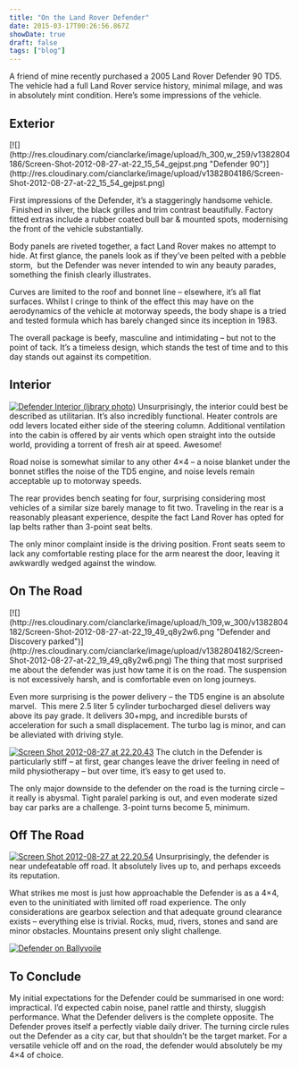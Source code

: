 ```yaml
---
title: "On the Land Rover Defender"
date: 2015-03-17T00:26:56.867Z
showDate: true
draft: false
tags: ["blog"]
---
```



A friend of mine recently purchased a 2005 Land Rover Defender 90 TD5. The vehicle had a full Land Rover service history, minimal milage, and was in absolutely mint condition. Here’s some impressions of the vehicle.


##  Exterior

<span class="alignleft">
[![](http://res.cloudinary.com/cianclarke/image/upload/h_300,w_259/v1382804186/Screen-Shot-2012-08-27-at-22_15_54_gejpst.png "Defender 90")](http://res.cloudinary.com/cianclarke/image/upload/v1382804186/Screen-Shot-2012-08-27-at-22_15_54_gejpst.png)</span>

First impressions of the Defender, it’s a staggeringly handsome vehicle.  Finished in silver, the black grilles and trim contrast beautifully. Factory fitted extras include a rubber coated bull bar & mounted spots, modernising the front of the vehicle substantially.

Body panels are riveted together, a fact Land Rover makes no attempt to hide. At first glance, the panels look as if they’ve been pelted with a pebble storm,  but the Defender was never intended to win any beauty parades, something the finish clearly illustrates.

Curves are limited to the roof and bonnet line – elsewhere, it’s all flat surfaces. Whilst I cringe to think of the effect this may have on the aerodynamics of the vehicle at motorway speeds, the body shape is a tried and tested formula which has barely changed since its inception in 1983.

The overall package is beefy, masculine and intimidating – but not to the point of tack. It’s a timeless design, which stands the test of time and to this day stands out against its competition.


##  Interior

<span class="alignright">[![](http://res.cloudinary.com/cianclarke/image/upload/h_180,w_300/v1382804184/Screen-Shot-2012-08-27-at-22_18_33_aftrwu.png "Defender Interior (library photo)")](http://res.cloudinary.com/cianclarke/image/upload/v1382804184/Screen-Shot-2012-08-27-at-22_18_33_aftrwu.png)</span>
Unsurprisingly, the interior could best be described as utilitarian. It’s also incredibly functional. Heater controls are odd levers located either side of the steering column. Additional ventilation into the cabin is offered by air vents which open straight into the outside world, providing a torrent of fresh air at speed. Awesome!

Road noise is somewhat similar to any other 4×4 – a noise blanket under the bonnet stifles the noise of the TD5 engine, and noise levels remain acceptable up to motorway speeds.

The rear provides bench seating for four, surprising considering most vehicles of a similar size barely manage to fit two. Traveling in the rear is a reasonably pleasant experience, despite the fact Land Rover has opted for lap belts rather than 3-point seat belts.

The only minor complaint inside is the driving position. Front seats seem to lack any comfortable resting place for the arm nearest the door, leaving it awkwardly wedged against the window.


##  On The Road
<span class="alignleft">
[![](http://res.cloudinary.com/cianclarke/image/upload/h_109,w_300/v1382804182/Screen-Shot-2012-08-27-at-22_19_49_q8y2w6.png "Defender and Discovery parked")](http://res.cloudinary.com/cianclarke/image/upload/v1382804182/Screen-Shot-2012-08-27-at-22_19_49_q8y2w6.png)</span>
The thing that most surprised me about the defender was just how tame it is on the road. The suspension is not excessively harsh, and is comfortable even on long journeys.

Even more surprising is the power delivery – the TD5 engine is an absolute marvel.  This mere 2.5 liter 5 cylinder turbocharged diesel delivers way above its pay grade. It delivers 30+mpg, and incredible bursts of acceleration for such a small displacement. The turbo lag is minor, and can be alleviated with driving style.

<span class="alignright">[![](http://res.cloudinary.com/cianclarke/image/upload/h_182,w_300/v1382804178/Screen-Shot-2012-08-27-at-22_20_43_bzvzw0.png "Screen Shot 2012-08-27 at 22.20.43")](http://res.cloudinary.com/cianclarke/image/upload/v1382804178/Screen-Shot-2012-08-27-at-22_20_43_bzvzw0.png)</span>
The clutch in the Defender is particularly stiff – at first, gear changes leave the driver feeling in need of mild physiotherapy – but over time, it’s easy to get used to.

The only major downside to the defender on the road is the turning circle – it really is abysmal. Tight paralel parking is out, and even moderate sized bay car parks are a challenge. 3-point turns become 5, minimum.


##  Off The Road

<span class="alignleft">[![](http://res.cloudinary.com/cianclarke/image/upload/h_178,w_300/v1382804179/Screen-Shot-2012-08-27-at-22_20_54_oe1kef.png "Screen Shot 2012-08-27 at 22.20.54")](http://res.cloudinary.com/cianclarke/image/upload/v1382804179/Screen-Shot-2012-08-27-at-22_20_54_oe1kef.png)</span>
Unsurprisingly, the defender is near undefeatable off road. It absolutely lives up to, and perhaps exceeds its reputation.

What strikes me most is just how approachable the Defender is as a 4×4, even to the uninitiated with limited off road experience. The only considerations are gearbox selection and that adequate ground clearance exists – everything else is trivial. Rocks, mud, rivers, stones and sand are minor obstacles. Mountains present only slight challenge.

<span class="alignright">[![](http://res.cloudinary.com/cianclarke/image/upload/h_151,w_300/v1382804181/Screen-Shot-2012-08-27-at-22_21_04_bnapds.png "Defender on Ballyvoile")](http://res.cloudinary.com/cianclarke/image/upload/v1382804181/Screen-Shot-2012-08-27-at-22_21_04_bnapds.png)</span>


##  To Conclude

My initial expectations for the Defender could be summarised in one word: impractical. I’d expected cabin noise, panel rattle and thirsty, sluggish performance. What the Defender delivers is the complete opposite. The Defender proves itself a perfectly viable daily driver. The turning circle rules out the Defender as a city car, but that shouldn’t be the target market. For a versatile vehicle off and on the road, the defender would absolutely be my 4×4 of choice.



